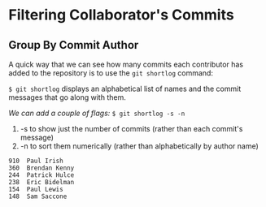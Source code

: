 # Filtering Collaborator's Commits

## Group By Commit Author

 A quick way that we can see how many commits each contributor has added to the repository is to use the `git shortlog` command:

 `$ git shortlog` displays an alphabetical list of names and the commit messages that go along with them.


_We can add a couple of flags:_
`$ git shortlog -s -n`

1. -s to show just the number of commits (rather than each commit's message)
2. -n to sort them numerically (rather than alphabetically by author name)

```
910  Paul Irish
360  Brendan Kenny
244  Patrick Hulce
238  Eric Bidelman
154  Paul Lewis
148  Sam Saccone
```


